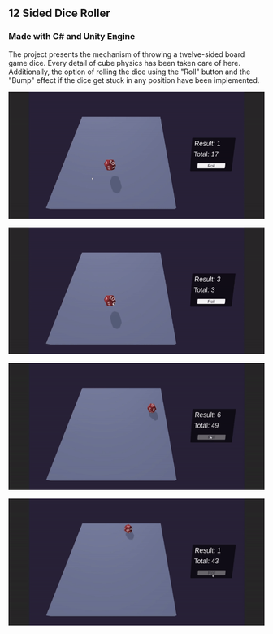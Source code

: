 ## 12 Sided Dice Roller
### Made with C# and Unity Engine

The project presents the mechanism of throwing a twelve-sided board game dice. Every detail of cube physics has been taken care of here. 
Additionally, the option of rolling the dice using the "Roll" button and the "Bump" effect if the dice get stuck in any position have been implemented.

<p align="center">
  <img src="Image/DragAndRoll.gif" width="700" height="250"/>
</p>
<p align="center">
  <img src="Image/DragAndRoll2.gif" width="700" height="250"/>
</p>
<p align="center">
  <img src="Image/Roll.gif" width="700" height="250"/>
</p>
<p align="center">
  <img src="Image/RollAndBump.gif" width="700" height="250"/>
</p>
